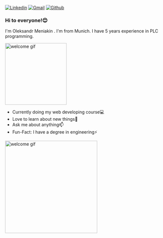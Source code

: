 [![Linkedin](https://img.shields.io/badge/-LinkedIn-blue?style=flat&logo=Linkedin&logoColor=white)](https://www.linkedin.com/in/oleksandr-meniakin-62605415a/)
[![Gmail](https://img.shields.io/badge/-Gmail-c14438?style=flat&logo=Gmail&logoColor=white)](mailto:oleksandr.meniakin@gmail.com)
[![Github](https://img.shields.io/badge/-Github-000?style=flat&logo=Github&logoColor=white)](https://github.com/sashameniakin)

### Hi to everyone!:blush:

I'm Oleksandr Meniakin . I'm from Munich. I have 5 years experience in PLC programming.

<img src="https://user-images.githubusercontent.com/5713670/87202985-820dcb80-c2b6-11ea-9f56-7ec461c497c3.gif" alt="welcome gif" width="200" height="200">

- Currently doing my web developing course:computer:
- Love to learn about new things:high_brightness:
- Ask me about anything:mailbox:
- Fun-Fact: I have a degree in engineering:zap:

<img src="https://raw.githubusercontent.com/abhisheknaiidu/abhisheknaiidu/master/code.gif" alt="welcome gif" width="300" height="300">
